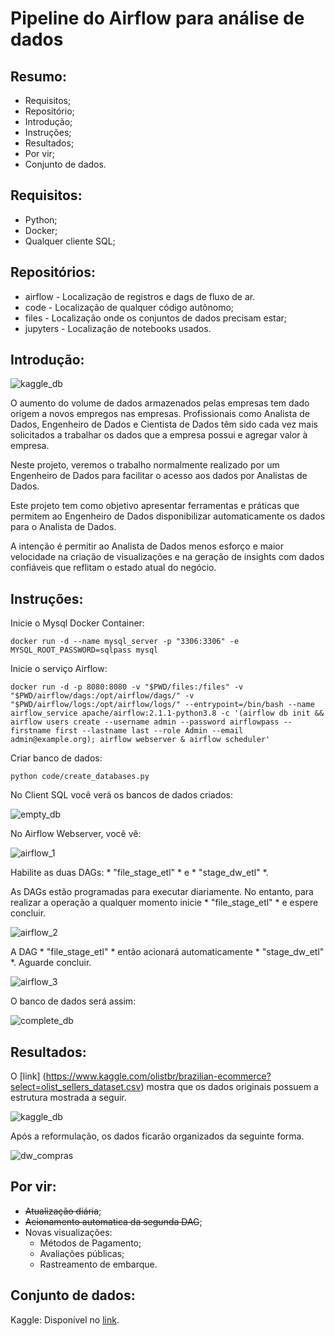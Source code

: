 # Pipeline do Airflow para análise de dados

## Resumo:
- Requisitos;
- Repositório;
- Introdução;
- Instruções;
- Resultados;
- Por vir;
- Conjunto de dados.


## Requisitos:
- Python;
- Docker;
- Qualquer cliente SQL;

## Repositórios:
- airflow - Localização de registros e dags de fluxo de ar.
- code - Localização de qualquer código autônomo;
- files - Localização onde os conjuntos de dados precisam estar;
- jupyters - Localização de notebooks usados.

## Introdução:

![kaggle_db](https://i.ytimg.com/vi/Uz26FqGE9tE/maxresdefault.jpg)


O aumento do volume de dados armazenados pelas empresas tem dado origem a novos empregos nas empresas. Profissionais como Analista de Dados, Engenheiro de Dados e Cientista de Dados têm sido cada vez mais solicitados a trabalhar os dados que a empresa possui e agregar valor à empresa.

Neste projeto, veremos o trabalho normalmente realizado por um Engenheiro de Dados para facilitar o acesso aos dados por Analistas de Dados.

Este projeto tem como objetivo apresentar ferramentas e práticas que permitem ao Engenheiro de Dados disponibilizar automaticamente os dados para o Analista de Dados.

A intenção é permitir ao Analista de Dados menos esforço e maior velocidade na criação de visualizações e na geração de insights com dados confiáveis ​​que reflitam o estado atual do negócio.

## Instruções:

Inicie o Mysql Docker Container:
    
    docker run -d --name mysql_server -p "3306:3306" -e MYSQL_ROOT_PASSWORD=sqlpass mysql

Inicie o serviço Airflow:

    docker run -d -p 8080:8080 -v "$PWD/files:/files" -v "$PWD/airflow/dags:/opt/airflow/dags/" -v "$PWD/airflow/logs:/opt/airflow/logs/" --entrypoint=/bin/bash --name airflow_service apache/airflow:2.1.1-python3.8 -c '(airflow db init && airflow users create --username admin --password airflowpass --firstname first --lastname last --role Admin --email admin@example.org); airflow webserver & airflow scheduler'

Criar banco de dados:

    python code/create_databases.py

No Client SQL você verá os bancos de dados criados:

![empty_db](https://github.com/belmino15/airflow_etl_brazilian_ecommerce/blob/master/images/empty_db.png)

No Airflow Webserver, você vê:

![airflow_1](https://github.com/belmino15/airflow_etl_brazilian_ecommerce/blob/master/images/airflow_1.png)

Habilite as duas DAGs: * "file_stage_etl" * e * "stage_dw_etl" *.

As DAGs estão programadas para executar diariamente. No entanto, para realizar a operação a qualquer momento  inicie * "file_stage_etl" * e espere concluir.

![airflow_2](https://github.com/belmino15/airflow_etl_brazilian_ecommerce/blob/master/images/airflow_2.png)

A DAG * "file_stage_etl" * então acionará automaticamente * "stage_dw_etl" *. Aguarde concluir.

![airflow_3](https://github.com/belmino15/airflow_etl_brazilian_ecommerce/blob/master/images/airflow_3.png)

O banco de dados será assim:

![complete_db](https://github.com/belmino15/airflow_etl_brazilian_ecommerce/blob/master/images/complete_db.png)

## Resultados:

O [link] (https://www.kaggle.com/olistbr/brazilian-ecommerce?select=olist_sellers_dataset.csv) mostra que os dados originais possuem a estrutura mostrada a seguir.

![kaggle_db](https://i.imgur.com/HRhd2Y0.png)

Após a reformulação, os dados ficarão organizados da seguinte forma.

![dw_compras](https://github.com/belmino15/airflow_etl_brazilian_ecommerce/blob/master/images/dw_compras.png)

## Por vir:
- ~~Atualização diária~~;
- ~~Acionamento automatica da segunda DAG~~;
- Novas visualizações:
    - Métodos de Pagamento;
    - Avaliações públicas;
    - Rastreamento de embarque.

## Conjunto de dados:
Kaggle: Disponível no [link](https://www.kaggle.com/olistbr/brazilian-ecommerce?select=olist_sellers_dataset.csv).
